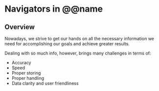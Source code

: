 # Navigators in @@name

## Overview

Nowadays, we strive to get our hands on all the necessary information we need for accomplishing our goals and achieve greater results.  

Dealing with so much info, however, brings many challenges in terms of:  

* Accuracy
* Speed
* Proper storing
* Proper handling
* Data clarity and user friendliness
